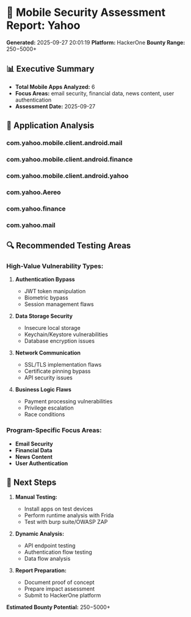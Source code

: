 # 📱 Mobile Security Assessment Report: Yahoo

**Generated:** 2025-09-27 20:01:19
**Platform:** HackerOne
**Bounty Range:** $250-$5000+

## 📊 Executive Summary

- **Total Mobile Apps Analyzed:** 6
- **Focus Areas:** email security, financial data, news content, user authentication
- **Assessment Date:** 2025-09-27

## 🎯 Application Analysis

### com.yahoo.mobile.client.android.mail

### com.yahoo.mobile.client.android.finance

### com.yahoo.mobile.client.android.yahoo

### com.yahoo.Aereo

### com.yahoo.finance

### com.yahoo.mail

## 🔍 Recommended Testing Areas

### High-Value Vulnerability Types:
1. **Authentication Bypass**
   - JWT token manipulation
   - Biometric bypass
   - Session management flaws

2. **Data Storage Security**
   - Insecure local storage
   - Keychain/Keystore vulnerabilities
   - Database encryption issues

3. **Network Communication**
   - SSL/TLS implementation flaws
   - Certificate pinning bypass
   - API security issues

4. **Business Logic Flaws**
   - Payment processing vulnerabilities
   - Privilege escalation
   - Race conditions

### Program-Specific Focus Areas:
- **Email Security**
- **Financial Data**
- **News Content**
- **User Authentication**

## 🚀 Next Steps

1. **Manual Testing:**
   - Install apps on test devices
   - Perform runtime analysis with Frida
   - Test with burp suite/OWASP ZAP

2. **Dynamic Analysis:**
   - API endpoint testing
   - Authentication flow testing
   - Data flow analysis

3. **Report Preparation:**
   - Document proof of concept
   - Prepare impact assessment
   - Submit to HackerOne platform

**Estimated Bounty Potential:** $250-$5000+
